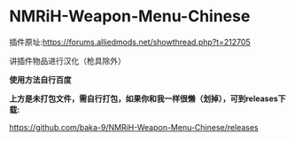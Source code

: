 # NMRiH-Weapon-Menu-Chinese
插件原址:https://forums.alliedmods.net/showthread.php?t=212705

讲插件物品进行汉化（枪具除外）

**使用方法自行百度**

**上方是未打包文件，需自行打包，如果你和我一样很懒（划掉），可到releases下载:**

https://github.com/baka-9/NMRiH-Weapon-Menu-Chinese/releases
